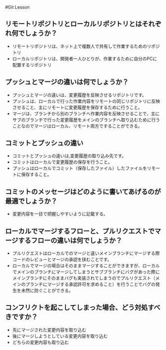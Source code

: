 #Git Lesson

## リモートリポジトリとローカルリポジトリとはそれぞれ何でしょうか？

* リモートリポジトリは、ネット上で複数人で共有して作業するためのリポジトリ
* ローカルリポジトリは、開発者一人ひとりが、作業するために自分のPCに配置するリポジトリ


## プッシュとマージの違いは何でしょうか？

* プッシュとマージの違いは、変更履歴を反映させるリポジトリです。
* プッシュは、ローカルで行った作業内容をリモートの同じリポジトリに反映させること、主にリモートに変更履歴を保存するために行うこと。
* マージは、ブランチから別のブランチへ作業内容を反映させることで、主にサブのブランチで行った変更履歴をメインのブランチへ取り込むために行うことなのでマージはローカル、リモート両方ですることができる。


## コミットとプッシュの違い

* コミットとプッシュの違いは,変更履歴の取り込み先です。
* コミットはローカルで変更履歴の保存を行うこと。
* プッシュはローカルでコミット（保存したファイル）したファイルをリモートに保存すること。


## コミットのメッセージはどのように書いてあげるのが最適でしょうか？

* 変更内容を一目で把握しやすいように記載する。


## ローカルでマージするフローと、プルリクエストでマージするフローの違いは何でしょうか？

* プルリクエストはローカルでのマージと違いメインブランチにマージする際コードのレビューとマージの承認を挟むことです。
* ローカルでマージの場合はそのままマージすることができますが、ローカルでメインのブランチにマージしてしまうとサブブランチにバグがあった際にメインブランチにそのままバグも実装されてしまうのでプルリクエスト（メインのブランチにマージする承認許可を求めること）を行うことでバグの発生を未然に防ぐことができる。


## コンフリクトを起こしてしまった場合、どう対処すべきですか？

* 先にマージされた変更内容を取り込む
* 後にマージしようとしている変更内容を取り込む
* どちらの変更内容も取り込む

